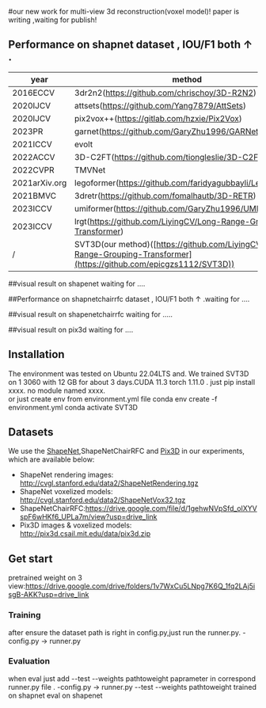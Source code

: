 #our new work for multi-view 3d reconstruction(voxel model)! paper is writing ,waiting for publish!
## Performance on shapnet dataset , IOU/F1 both ↑ .

|year|method|1view|2view|3view|4view| 5view|8view|12view|16view|20view|
| ---| -----| ----| --  | --- | -----|-----|-----|-----|-----|-----|
|2016ECCV|3dr2n2(https://github.com/chrischoy/3D-R2N2)|0.560/0.351|0.603/0.368|0.617/0.372|0.625/0.378| 0.634/0.382|0.635/0.382|0.636/0.382|0.636/0.382|0.636/0.383|
|2020IJCV|attsets(https://github.com/Yang7879/AttSets)|0.642/0.395|0.662/0.418|0.670/0.426|0.675/0.430| 0.677/0.432|0.685/0.444|0.688/0.445|0.692/0.447|0.693/0.448|
|2020IJCV|pix2vox++(https://gitlab.com/hzxie/Pix2Vox)|0.670/0.436|0.695/0.452|0.704/0.455|0.708/0.457| 0.711/0.458|0.715/0.459|0.717/0.460|0.718/0.461|0.719/0.462|
|2023PR|garnet(https://github.com/GaryZhu1996/GARNet)|0.673/0.418|0.705/0.455|0.716/0.468|0.722/0.475| 0.726/0.479|0.731/0.468|0.734/0.489|0.736/0.491|0.737/0.492|
|2021ICCV|evolt|/|/|/|0.609/0.358| /|0.698/0.448|0.720/0.475|0.729/0.486|0.735/0.492|
|2022ACCV|3D-C2FT(https://github.com/tiongleslie/3D-C2FT)|0.629/0.371|0.678/0.424|0.695/0.443|0.702/0.452| 0.708/0.458|0.716/0.468|0.720/0.476|0.723/0.477|0.725/0.479|
|2022CVPR|TMVNet|0.712/0.518|0.715/0.518|0.715/0.539|0.718/0.541| 0.718/0.546|0.719/0.546|0.719/0.547|0.721/0.550|/|
|2021arXiv.org|legoformer(https://github.com/faridyagubbayli/LegoFormer)|0.519|0.644|0.679|0.694| 0.703|0.713|0.717|0.719|0.721|
|2021BMVC|3dretr(https://github.com/fomalhautb/3D-RETR)|0.680|0.701|0.716|0.725| 0.736|0.739|0.747|0.755|0.757|
|2023ICCV|umiformer(https://github.com/GaryZhu1996/UMIFormer)|0.6802/0.4281|0.7384/0.4919|0.7518/0.5067|0.7573/0.5127| 0.7612/0.5168|0.7661/0.5213|0.7682/0.5232|0.7696/0.5245|0.7702/0.5251|
|2023ICCV|lrgt(https://github.com/LiyingCV/Long-Range-Grouping-Transformer)|0.6962/0.4461|0.7462/0.5005|0.7590/0.5148|0.7653/0.5214| 0.7692/0.5257|0.7744/0.5311|0.7766/0.5337|0.7781/0.5347|0.7786/0.5353|
|/|SVT3D(our method)([https://github.com/LiyingCV/Long-Range-Grouping-Transformer](https://github.com/epicgzs1112/SVT3D))|**0.7043/0.4575**|**0.7508/0.5070**|**0.736/0.5209**|**0.7686/0.5262**|** 0.7721/0.5296**|**0.7762/0.5338**|**0.7778/0.5358**|**0.7793/0.5374**|**0.7799/0.5383**|





##visual result on shapenet   waiting for ....

##Performance on shapnetchairrfc dataset , IOU/F1 both ↑ .waiting for ....

##visual result on shapenetchairrfc   waiting for .....

##visual result on pix3d waiting for ....

## Installation
The environment was tested on Ubuntu 22.04LTS and. We trained SVT3D on 1 3060 with 12 GB  for about 3 days.CUDA 11.3 torch 1.11.0 .
just pip install   xxxx.    no module named xxxx.  
or just create env from environment.yml file
conda env create -f environment.yml
conda activate SVT3D

## Datasets

We use the [ShapeNet](https://www.shapenet.org/),ShapeNetChairRFC and [Pix3D](http://pix3d.csail.mit.edu/) in our experiments, which are available below:

- ShapeNet rendering images: http://cvgl.stanford.edu/data2/ShapeNetRendering.tgz
- ShapeNet voxelized models: http://cvgl.stanford.edu/data2/ShapeNetVox32.tgz
- ShapeNetChairRFC:https://drive.google.com/file/d/1gehwNVpSfd_olXYVspF6wHKf6_UPLa7m/view?usp=drive_link
- Pix3D images & voxelized models: http://pix3d.csail.mit.edu/data/pix3d.zip


## Get start
pretrained weight on 3 view:https://drive.google.com/drive/folders/1v7WxCu5LNpg7K6Q_1fq2LAj5isgB-AKK?usp=drive_link
### Training
after ensure the dataset path is right in config.py,just run the runner.py.
-config.py   -> runner.py


### Evaluation
when eval just add --test --weights pathtoweight   paprameter in  correspond runner.py   file . 
-config.py   -> runner.py  --test --weights pathtoweight trained on shapnet    eval on shapenet


